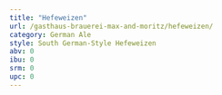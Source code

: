 ```yaml
---
title: "Hefeweizen"
url: /gasthaus-brauerei-max-and-moritz/hefeweizen/
category: German Ale
style: South German-Style Hefeweizen
abv: 0
ibu: 0
srm: 0
upc: 0
---
```


